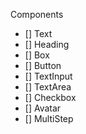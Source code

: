 Components

- [] Text 
- [] Heading
- [] Box
- [] Button
- [] TextInput
- [] TextArea
- [] Checkbox
- [] Avatar
- [] MultiStep